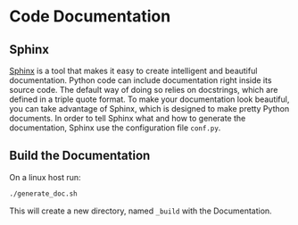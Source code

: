 # Code Documentation

## Sphinx

[Sphinx](https://www.sphinx-doc.org/en/master/) is a tool that makes it easy to create intelligent and beautiful documentation. Python code can include documentation right inside its source code. The default way of doing so relies on docstrings, which are defined in a triple quote format. To make your documentation look beautiful, you can take advantage of Sphinx, which is designed to make pretty Python documents. In order to tell Sphinx what and how to generate the documentation, Sphinx use the configuration file `conf.py`.

## Build the Documentation

On a linux host run:

```bash
./generate_doc.sh
```

This will create a new directory, named `_build` with the Documentation.
